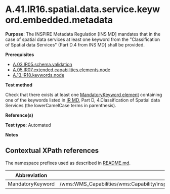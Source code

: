 # A.41.IR16.spatial.data.service.keyword.embedded.metadata

**Purpose**: The INSPIRE Metadata Regulation [INS MD] mandates that in the case of spatial data services at least
one keyword from the "Classification of Spatial data Services" (Part D.4 from INS MD] shall be provided.

**Prerequisites**

* [A.03.IR05.schema.validation](A.03.IR05.schema.validation.md)
* [A.05.IR07.extended.capabilities.elements.node](A.05.IR07.extended.capabilities.elements.node.md)
* [A.13.IR18.keywords.node](A.13.IR18.keywords.node.md)

**Test method**

Check that there exists at least one [MandatoryKeyword element](#ext-mandatory-keyword) containing one of the keywords listed in [IR MD](README.md#ref_IR_MD), Part D, 4.Classification of Spatial data Services (the lowerCamelCase terms in parenthesis).

**Reference(s)**

**Test type**: Automated

**Notes**

## Contextual XPath references

The namespace prefixes used as described in [README.md](README.md#namespaces).

Abbreviation                                               |  XPath expression
---------------------------------------------------------- | -------------------------------------------------------------------------
MandatoryKeyword <a name="ext-mandatory-keyword"></a> | /wms:WMS_Capabilities/wms:Capability/inspire_vs:ExtendedCapabilities[1]/inspire_common:MandatoryKeyword

